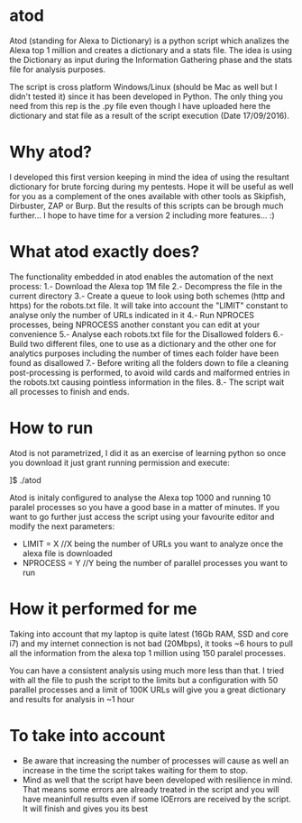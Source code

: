 # atod
Atod (standing for Alexa to Dictionary) is a python script which analizes the Alexa top 1 million and creates a dictionary and a stats file. The idea is using the Dictionary as input during the Information Gathering phase and the stats file for analysis purposes.

The script is cross platform Windows/Linux (should be Mac as well but I didn't tested it) since it has been developed in Python. The only thing you need from this rep is the .py file even though I have uploaded here the dictionary and stat file as a result of the script execution (Date 17/09/2016).

# Why atod?
I developed this first version keeping in mind the idea of using the resultant dictionary for brute forcing during my pentests. Hope it will be useful as well for you as a complement of the ones available with other tools as Skipfish, Dirbuster, ZAP or Burp.  But the results of this scripts can be brough much further... I hope to have time for a version 2 including more features... :)

# What atod exactly does?
The functionality embedded in atod enables the automation of the next process:
1.- Download the Alexa top 1M file
2.- Decompress the file in the current directory
3.- Create a queue to look using both schemes (http and https) for the robots.txt file. It will take into account the "LIMIT" constant to analyse only the number of URLs indicated in it
4.- Run NPROCES processes, being NPROCESS another constant you can edit at your convenience
5.- Analyse each robots.txt file for the Disallowed folders
6.- Build two different files, one to use as a dictionary and the other one for analytics purposes including the number of times each folder have been found as disallowed
7.- Before writing all the folders down to file a cleaning post-processing is performed, to avoid wild cards and malformed entries in the robots.txt causing pointless information in the files.
8.- The script wait all processes to finish and ends.

# How to run
Atod is not parametrized, I did it as an exercise of learning python so once you download it just grant running permission and execute:

]$ ./atod

Atod is initaly configured to analyse the Alexa top 1000 and running 10 paralel processes so you have a good base in a matter of minutes. If you want to go further just access the script using your favourite editor and modify the next parameters:

- LIMIT = X //X being the number of URLs you want to analyze once the alexa file is downloaded
- NPROCESS = Y //Y being the number of parallel processes you want to run

# How it performed for me
Taking into account that my laptop is quite latest (16Gb RAM, SSD and core i7) and my internet connection is not bad (20Mbps), it tooks ~6 hours to pull all the information from the alexa top 1 million using 150 paralel processes.

You can have a consistent analysis using much more less than that. I tried with all the file to push the script to the limits but a configuration with 50 parallel processes and a limit of 100K URLs will give you a great dictionary and results for analysis in ~1 hour

# To take into account

- Be aware that increasing the number of processes will cause as well an increase in the time the script takes waiting for them to stop.
- Mind as well that the script have been developed with resilience in mind. That means some errors are already treated in the script and you will have meaninfull results even if some IOErrors are received by the script. It will finish and gives you its best

